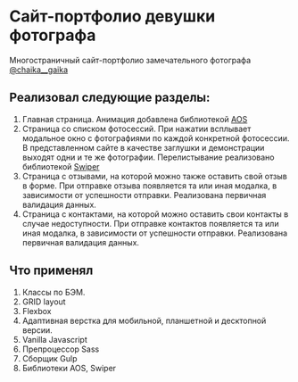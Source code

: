 # Сайт-портфолио девушки фотографа
Многостраничный сайт-портфолио замечательного фотографа 
[@chaika__gaika](https://www.instagram.com/chaika__gaika/)

## Реализовал следующие разделы:
1. Главная страница. Анимация добавлена библиотекой [AOS](https://michalsnik.github.io/aos/)
2. Страница со списком фотосессий. При нажатии всплывает модальное окно с фотографиями по каждой конкретной фотосессии. В представленном сайте в качестве заглушки и демонстрации выходят одни и те же фотографии. Перелистывание реализовано библиотекой [Swiper](https://swiperjs.com/)
3. Страница с отзывами, на которой можно также оставить свой отзыв в форме. При отправке отзыва появляется та или иная модалка, в зависимости от успешности отправки. Реализована первичная валидация данных.
4. Страница с контактами, на которой можно оставить свои контакты в случае недоступности. При отправке контактов появляется та или иная модалка, в зависимости от успешности отправки. Реализована первичная валидация данных.

## Что применял
1. Классы по БЭМ.
2. GRID layout
3. Flexbox
4. Адаптивная верстка для мобильной, планшетной и десктопной версии.
5. Vanilla Javascript
6. Препроцессор Sass
7. Сборщик Gulp
8. Библиотеки AOS, Swiper
